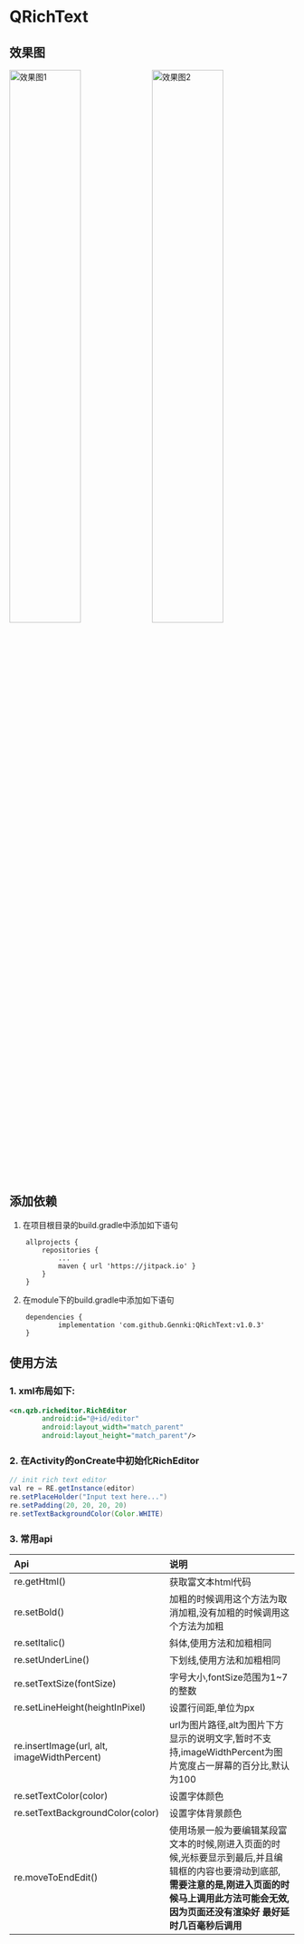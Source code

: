 # QRichText

## 效果图


<img src="https://ws1.sinaimg.cn/large/006zFkU4gy1ftl3j9k6zug30go0ljke2.gif" width="50%" alt="效果图1"/><img src="https://ws1.sinaimg.cn/large/006zFkU4ly1fubciepohfg30ak0irkjl.gif" width="50%" alt="效果图2"/>



## 添加依赖

1. 在项目根目录的build.gradle中添加如下语句
```glide
	allprojects {
		repositories {
			...
			maven { url 'https://jitpack.io' }
		}
	}
```
2. 在module下的build.gradle中添加如下语句
```glide
	dependencies {
	        implementation 'com.github.Gennki:QRichText:v1.0.3'
	}

```

## 使用方法
### 1. xml布局如下:

```xml
<cn.qzb.richeditor.RichEditor
        android:id="@+id/editor"
        android:layout_width="match_parent"
        android:layout_height="match_parent"/>
```
### 2. 在Activity的onCreate中初始化RichEditor

```java
// init rich text editor
val re = RE.getInstance(editor)
re.setPlaceHolder("Input text here...")
re.setPadding(20, 20, 20, 20)
re.setTextBackgroundColor(Color.WHITE)
```
### 3. 常用api

| Api                                         | 说明                                                         |
| :------------------------------------------ | :----------------------------------------------------------- |
| re.getHtml()                                | 获取富文本html代码                                           |
| re.setBold()                                | 加粗的时候调用这个方法为取消加粗,没有加粗的时候调用这个方法为加粗 |
| re.setItalic()                              | 斜体,使用方法和加粗相同                                      |
| re.setUnderLine()                           | 下划线,使用方法和加粗相同                                    |
| re.setTextSize(fontSize)                    | 字号大小,fontSize范围为1~7的整数                             |
| re.setLineHeight(heightInPixel)             | 设置行间距,单位为px                                          |
| re.insertImage(url, alt, imageWidthPercent) | url为图片路径,alt为图片下方显示的说明文字,暂时不支持,imageWidthPercent为图片宽度占一屏幕的百分比,默认为100 |
| re.setTextColor(color)                      | 设置字体颜色                                                 |
| re.setTextBackgroundColor(color)            | 设置字体背景颜色                                             |
| re.moveToEndEdit()                          | 使用场景一般为要编辑某段富文本的时候,刚进入页面的时候,光标要显示到最后,并且编辑框的内容也要滑动到底部, **需要注意的是,刚进入页面的时候马上调用此方法可能会无效,因为页面还没有渲染好 最好延时几百毫秒后调用** |

